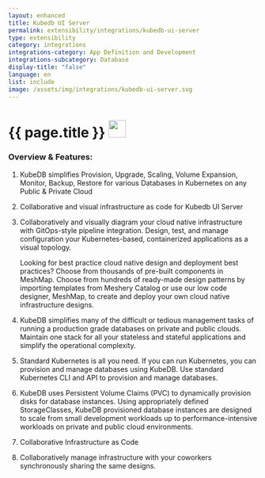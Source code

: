 ```yaml
---
layout: enhanced
title: Kubedb UI Server
permalink: extensibility/integrations/kubedb-ui-server
type: extensibility
category: integrations
integrations-category: App Definition and Development
integrations-subcategory: Database
display-title: "false"
language: en
list: include
image: /assets/img/integrations/kubedb-ui-server.svg
---
```


<h1>{{ page.title }} <img src="{{ page.image }}" style="width: 35px; height: 35px;" /></h1>


<!-- This needs replaced with the Category property, not the sub-category.
 #### About: KubeDB simplifies Provision, Upgrade, Scaling, Volume Expansion, Monitor, Backup, Restore for various Databases in Kubernetes on any Public & Private Cloud -->

### Overview & Features:

1. KubeDB simplifies Provision, Upgrade, Scaling, Volume Expansion, Monitor, Backup, Restore for various Databases in Kubernetes on any Public & Private Cloud

2. Collaborative and visual infrastructure as code for Kubedb UI Server

4. 
    Collaboratively and visually diagram your cloud native infrastructure with GitOps-style pipeline integration. Design, test, and manage configuration your Kubernetes-based, containerized applications as a visual topology.



    Looking for best practice cloud native design and deployment best practices? Choose from thousands of pre-built components in MeshMap. Choose from hundreds of ready-made design patterns by importing templates from Meshery Catalog or use our low code designer, MeshMap, to create and deploy your own cloud native infrastructure designs.



5. KubeDB simplifies many of the difficult or tedious management tasks of running a production grade databases on private and public clouds. Maintain one stack for all your stateless and stateful applications and simplify the operational complexity.

6. Standard Kubernetes is all you need. If you can run Kubernetes, you can provision and manage databases using KubeDB. Use standard Kubernetes CLI and API to provision and manage databases.

7. KubeDB uses Persistent Volume Claims (PVC) to dynamically provision disks for database instances. Using appropriately defined StorageClasses, KubeDB provisioned database instances are designed to scale from small development workloads up to performance-intensive workloads on private and public cloud environments.

8. Collaborative Infrastructure as Code

9. Collaboratively manage infrastructure with your coworkers synchronously sharing the same designs.

